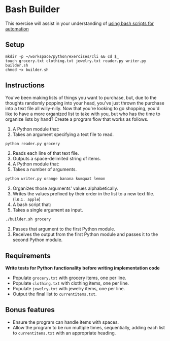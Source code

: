 # Bash Builder

This exercise will assist in your understanding of [using bash scripts for automation](https://github.com/nashville-software-school/python-milestones/blob/master/02-command-line-applications/resources/CLI_BASH_SCRIPTING.md)

## Setup

```
mkdir -p ~/workspace/python/exercises/cli && cd $_
touch grocery.txt clothing.txt jewelry.txt reader.py writer.py builder.sh
chmod +x builder.sh
```

## Instructions

You've been making lists of things you want to purchase, but, due to the thoughts randomly popping into your head, you've just thrown the purchase into a text file all willy-nilly.  Now that you're looking to go shopping, you'd like to have a more organized list to take with you, but who has the time to organize lists by hand?  Create a program flow that works as follows.

1. A Python module that:
  1. Takes an argument specifying a text file to read.
  ```bash
  python reader.py grocery
  ```
  2. Reads each line of that text file.
  3. Outputs a space-delimited string of items.
2. A Python module that:
  1. Takes a number of arguments.
  ```bash
  python writer.py orange banana kumquat lemon
  ```
  2. Organizes those arguments' values alphabetically.
  3. Writes the values prefixed by their order in the list to a new text file. (i.e.`1. apple`)
3. A bash script that:
  1. Takes a single argument as input.
  ```bash
  ./builder.sh grocery
  ```
  2. Passes that argument to the first Python module.
  3. Receives the output from the first Python module and passes it to the second Python module.

## Requirements

**Write tests for Python functionality before writing implementation code**

* Populate `grocery.txt` with grocery items, one per line.
* Populate `clothing.txt` with clothing items, one per line.
* Populate `jewelry.txt` with jewelry items, one per line.
* Output the final list to `currentitems.txt`.

## Bonus features

* Ensure the program can handle items with spaces.
* Allow the program to be run multiple times, sequentially, adding each list to `currentitems.txt` with an appropriate heading.
